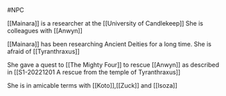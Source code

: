 #NPC

[[Mainara]] is a researcher at the [[University of Candlekeep]]
She is colleagues with [[Anwyn]]

[[Mainara]] has been researching Ancient Deities for a long time. 
She is afraid of [[Tyranthraxus]]

She gave a quest to [[The Mighty Four]]  to rescue [[Anwyn]] as described in [[S1-20221201 A rescue from the temple of Tyranthraxus]]

She is in amicable terms with [[Koto]],[[Zuck]] and [[Isoza]]
